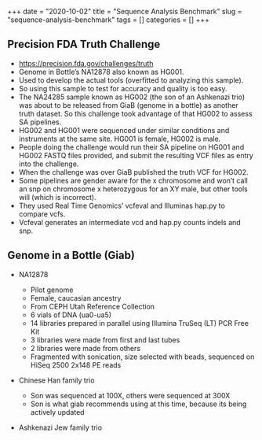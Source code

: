+++ 
date = "2020-10-02"
title = "Sequence Analysis Benchmark"
slug = "sequence-analysis-benchmark" 
tags = []
categories = []
+++


## Precision FDA Truth Challenge
- https://precision.fda.gov/challenges/truth
- Genome in Bottle’s NA12878 also known as HG001.
- Used to develop the actual tools (overfitted to analyzing this sample).
- So using this sample to test for accuracy and quality is too easy.
- The NA24285 sample known as HG002 (the son of an Ashkenazi trio) was about to be released from GiaB (genome in a bottle) as another truth dataset. So this challenge took advantage of that HG002 to assess SA pipelines.
- HG002 and HG001 were sequenced under similar conditions and instruments at the same site.
HG001 is female, HG002 is male.
- People doing the challenge would run their SA pipeline on HG001 and HG002 FASTQ files provided, and submit the resulting VCF files as entry into the challenge.
- When the challenge was over GiaB published the truth VCF for HG002.
- Some pipelines are gender aware for the x chromosome and won’t call an snp on chromosome x heterozygous for an XY male, but other tools will (which is incorrect).
- They used Real Time Genomics’ vcfeval and Illuminas hap.py to compare vcfs.
- Vcfeval generates an intermediate vcd and hap.py counts indels and snp.


## Genome in a Bottle (Giab)
- NA12878
    - Pilot genome
    - Female, caucasian ancestry
    - From CEPH Utah Reference Collection
    - 6 vials of DNA (ua0-ua5)
    - 14 libraries prepared in parallel using Illumina TruSeq (LT) PCR Free Kit
    - 3 libraries were made from first and last tubes
    - 2 libraries were made from others
    - Fragmented with sonication, size selected with beads, sequenced on HiSeq 2500 2x148 PE reads

- Chinese Han family trio
    - Son was sequenced at 100X, others were sequenced at 300X
    - Son is what giab recommends using at this time, because its being actively updated
- Ashkenazi Jew family trio

